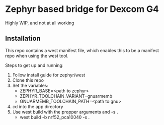 # Zephyr based bridge for Dexcom G4

Highly WIP, and not at all working

## Installation
This repo contains a west manifest file, which enables this to be a manifest repo when using the west tool.

Steps to get up and running:
1. Follow install guide for zephyr/west
1. Clone this repo 
1. Set the variables:
    * ZEPHYR_BASE=\<path to zephyr>
    * ZEPHYR_TOOLCHAIN_VARIANT=gnuarmemb
    * GNUARMEMB_TOOLCHAIN_PATH=\<path to gnu>
1. cd into the app directory
1. Use west build with the propper arguments and -s .
    * west build -b nrf52_pca10040 -s .
